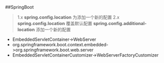 ##SpringBoot
> 1.x **spring.config.location** 为添加一个新的配置
> 2.x **spring.config.location** 覆盖默认配置 **spring.config.additional-location** 添加一个新的配置

* EmbeddedServletContainer->WebServer
* org.springframework.boot.context.embedded->org.springframework.boot.web.server
* EmbeddedServletContainerCustomizer->WebServerFactoryCustomizer